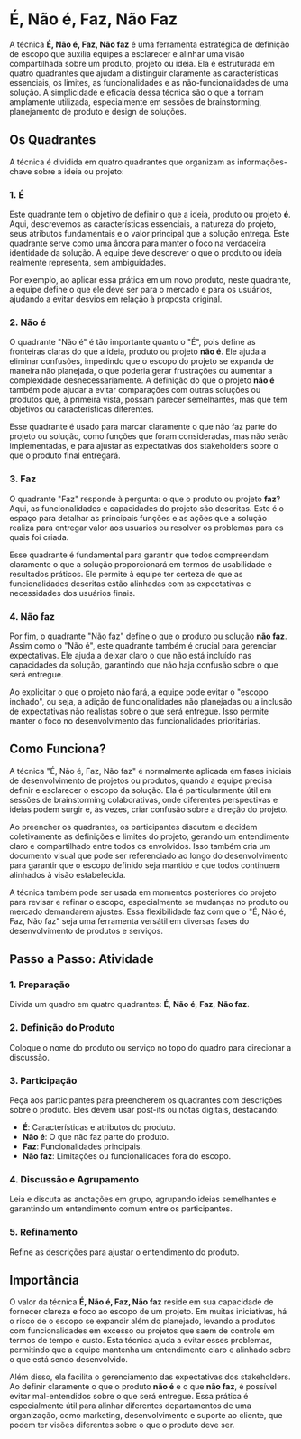 # É, Não é, Faz, Não Faz

A técnica **É, Não é, Faz, Não faz** é uma ferramenta estratégica de definição de escopo que auxilia equipes a esclarecer e alinhar uma visão compartilhada sobre um produto, projeto ou ideia. Ela é estruturada em quatro quadrantes que ajudam a distinguir claramente as características essenciais, os limites, as funcionalidades e as não-funcionalidades de uma solução. A simplicidade e eficácia dessa técnica são o que a tornam amplamente utilizada, especialmente em sessões de brainstorming, planejamento de produto e design de soluções.

## Os Quadrantes

A técnica é dividida em quatro quadrantes que organizam as informações-chave sobre a ideia ou projeto:

### 1. **É**
Este quadrante tem o objetivo de definir o que a ideia, produto ou projeto **é**. Aqui, descrevemos as características essenciais, a natureza do projeto, seus atributos fundamentais e o valor principal que a solução entrega. Este quadrante serve como uma âncora para manter o foco na verdadeira identidade da solução. A equipe deve descrever o que o produto ou ideia realmente representa, sem ambiguidades.

Por exemplo, ao aplicar essa prática em um novo produto, neste quadrante, a equipe define o que ele deve ser para o mercado e para os usuários, ajudando a evitar desvios em relação à proposta original. 

### 2. **Não é**
O quadrante "Não é" é tão importante quanto o "É", pois define as fronteiras claras do que a ideia, produto ou projeto **não é**. Ele ajuda a eliminar confusões, impedindo que o escopo do projeto se expanda de maneira não planejada, o que poderia gerar frustrações ou aumentar a complexidade desnecessariamente. A definição do que o projeto **não é** também pode ajudar a evitar comparações com outras soluções ou produtos que, à primeira vista, possam parecer semelhantes, mas que têm objetivos ou características diferentes.

Esse quadrante é usado para marcar claramente o que não faz parte do projeto ou solução, como funções que foram consideradas, mas não serão implementadas, e para ajustar as expectativas dos stakeholders sobre o que o produto final entregará.

### 3. **Faz**
O quadrante "Faz" responde à pergunta: o que o produto ou projeto **faz**? Aqui, as funcionalidades e capacidades do projeto são descritas. Este é o espaço para detalhar as principais funções e as ações que a solução realiza para entregar valor aos usuários ou resolver os problemas para os quais foi criada.

Esse quadrante é fundamental para garantir que todos compreendam claramente o que a solução proporcionará em termos de usabilidade e resultados práticos. Ele permite à equipe ter certeza de que as funcionalidades descritas estão alinhadas com as expectativas e necessidades dos usuários finais.

### 4. **Não faz**
Por fim, o quadrante "Não faz" define o que o produto ou solução **não faz**. Assim como o "Não é", este quadrante também é crucial para gerenciar expectativas. Ele ajuda a deixar claro o que não está incluído nas capacidades da solução, garantindo que não haja confusão sobre o que será entregue.

Ao explicitar o que o projeto não fará, a equipe pode evitar o "escopo inchado", ou seja, a adição de funcionalidades não planejadas ou a inclusão de expectativas não realistas sobre o que será entregue. Isso permite manter o foco no desenvolvimento das funcionalidades prioritárias.

## Como Funciona?

A técnica "É, Não é, Faz, Não faz" é normalmente aplicada em fases iniciais de desenvolvimento de projetos ou produtos, quando a equipe precisa definir e esclarecer o escopo da solução. Ela é particularmente útil em sessões de brainstorming colaborativas, onde diferentes perspectivas e ideias podem surgir e, às vezes, criar confusão sobre a direção do projeto.

Ao preencher os quadrantes, os participantes discutem e decidem coletivamente as definições e limites do projeto, gerando um entendimento claro e compartilhado entre todos os envolvidos. Isso também cria um documento visual que pode ser referenciado ao longo do desenvolvimento para garantir que o escopo definido seja mantido e que todos continuem alinhados à visão estabelecida.

A técnica também pode ser usada em momentos posteriores do projeto para revisar e refinar o escopo, especialmente se mudanças no produto ou mercado demandarem ajustes. Essa flexibilidade faz com que o "É, Não é, Faz, Não faz" seja uma ferramenta versátil em diversas fases do desenvolvimento de produtos e serviços.

## Passo a Passo: Atividade 

### 1. Preparação

Divida um quadro em quatro quadrantes: **É**, **Não é**, **Faz**, **Não faz**.

### 2. Definição do Produto

Coloque o nome do produto ou serviço no topo do quadro para direcionar a discussão.

### 3. Participação

Peça aos participantes para preencherem os quadrantes com descrições sobre o produto. Eles devem usar post-its ou notas digitais, destacando:

- **É**: Características e atributos do produto.
- **Não é**: O que não faz parte do produto.
- **Faz**: Funcionalidades principais.
- **Não faz**: Limitações ou funcionalidades fora do escopo.

### 4. Discussão e Agrupamento

Leia e discuta as anotações em grupo, agrupando ideias semelhantes e garantindo um entendimento comum entre os participantes.

### 5. Refinamento

Refine as descrições para ajustar o entendimento do produto.


## Importância

O valor da técnica **É, Não é, Faz, Não faz** reside em sua capacidade de fornecer clareza e foco ao escopo de um projeto. Em muitas iniciativas, há o risco de o escopo se expandir além do planejado, levando a produtos com funcionalidades em excesso ou projetos que saem de controle em termos de tempo e custo. Esta técnica ajuda a evitar esses problemas, permitindo que a equipe mantenha um entendimento claro e alinhado sobre o que está sendo desenvolvido.

Além disso, ela facilita o gerenciamento das expectativas dos stakeholders. Ao definir claramente o que o produto **não é** e o que **não faz**, é possível evitar mal-entendidos sobre o que será entregue. Essa prática é especialmente útil para alinhar diferentes departamentos de uma organização, como marketing, desenvolvimento e suporte ao cliente, que podem ter visões diferentes sobre o que o produto deve ser.

